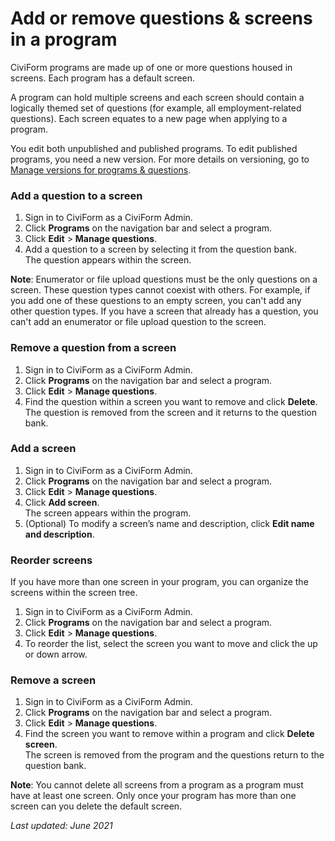 # Add or remove questions & screens in a program

CiviForm programs are made up of one or more questions housed in screens. Each program has a default screen.

A program can hold multiple screens and each screen should contain a logically themed set of questions (for example, all employment-related questions). Each screen equates to a new page when applying to a program.

You edit both unpublished and published programs. To edit published programs, you need a new version. For more details on versioning, go to [Manage versions for programs & questions](https://github.com/seattle-uat/documents/wiki/Manage-versions-for-programs-&-questions).

### Add a question to a screen

1. Sign in to CiviForm as a CiviForm Admin.
2. Click **Programs** on the navigation bar and select a program.
3. Click **Edit** > **Manage questions**.
4. Add a question to a screen by selecting it from the question bank.\
   The question appears within the screen.

**Note**: Enumerator or file upload questions must be the only questions on a screen. These question types cannot coexist with others. For example, if you add one of these questions to an empty screen, you can't add any other question types. If you have a screen that already has a question, you can't add an enumerator or file upload question to the screen.

### Remove a question from a screen

1. Sign in to CiviForm as a CiviForm Admin.
2. Click **Programs** on the navigation bar and select a program.
3. Click **Edit** > **Manage questions**.
4. Find the question within a screen you want to remove and click **Delete**.\
   The question is removed from the screen and it returns to the question bank.

### Add a screen

1. Sign in to CiviForm as a CiviForm Admin.
2. Click **Programs** on the navigation bar and select a program.
3. Click **Edit** > **Manage questions**.
4. Click **Add screen**.\
   The screen appears within the program.
5. (Optional) To modify a screen’s name and description, click **Edit name and description**.

### Reorder screens

If you have more than one screen in your program, you can organize the screens within the screen tree.

1. Sign in to CiviForm as a CiviForm Admin.
2. Click **Programs** on the navigation bar and select a program.
3. Click **Edit** > **Manage questions**.
4. To reorder the list, select the screen you want to move and click the up or down arrow.

### Remove a screen

1. Sign in to CiviForm as a CiviForm Admin.
2. Click **Programs** on the navigation bar and select a program.
3. Click **Edit** > **Manage questions**.
4. Find the screen you want to remove within a program and click **Delete screen**.\
   The screen is removed from the program and the questions return to the question bank.

**Note**: You cannot delete all screens from a program as a program must have at least one screen. Only once your program has more than one screen can you delete the default screen.

_Last updated: June 2021_
